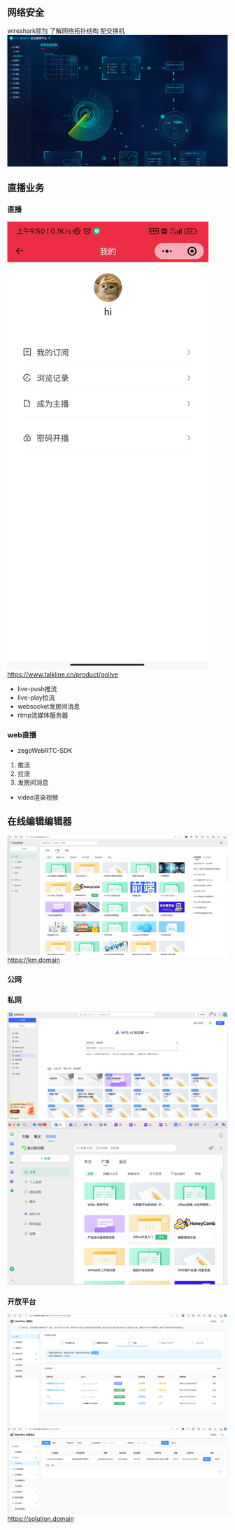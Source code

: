 ## 网络安全
wireshark抓包
了解网络拓扑结构
配交换机
![img_18.png](image%2Fimg_18.png)

## 直播业务
### 直播
![img_19.png](image%2Fimg_19.png)
https://www.talkline.cn/product/golive
- live-push推流
- live-play拉流
- websocket发房间消息
- rtmp流媒体服务器

### web直播
- zegoWebRTC-SDK
1. 推流
2. 拉流
3. 发房间消息
- video渲染视频

## 在线编辑编辑器
![img_20.png](image%2Fimg_20.png)
https://km.domain
### 公网
### 私网
![img_22.png](image%2Fimg_22.png)
![img_23.png](image%2Fimg_23.png)
### 开放平台
![img_21.png](image%2Fimg_21.png)
![img_28.png](image%2Fimg_28.png)
https://solution.domain



